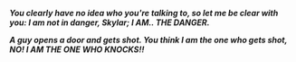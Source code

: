 <i><b>You clearly have no idea who you're talking to, so let me be clear with you: I am not *in* danger, Skylar; I AM.. THE DANGER. 

A guy opens a door and gets shot. You think I am the one who gets shot, NO! 
I AM THE ONE WHO KNOCKS!!</b></i>
